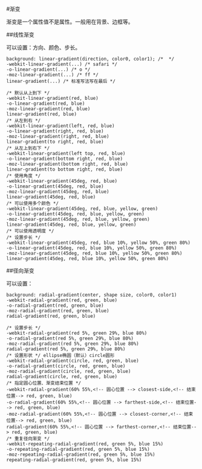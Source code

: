 #渐变

渐变是一个属性值不是属性。一般用在背景、边框等。  

##线性渐变

可以设置：方向、颜色、步长。  

    background: linear-gradient(direction, color0, color1); /*  */
    -webkit-linear-gradient(...) /* safari */
    -o-linear-gradient(...) /* o */
    -moz-linear-gradient(...) /* ff */
    linear-gradient(...) /* 标准写法写在最后 */
    
    /* 默认从上到下 */
    -webkit-linear-gradient(red, blue)
    -o-linear-gradient(red, blue)
    -moz-linear-gradient(red, blue)
    linear-gradient(red, blue)
    /* 从左到右 */
    -webkit-linear-gradient(left, red, blue)
    -o-linear-gradient(right, red, blue)
    -moz-linear-gradient(right, red, blue)
    linear-gradient(to right, red, blue)
    /* 从左上到右下 */
    -webkit-linear-gradient(left top, red, blue)
    -o-linear-gradient(bottom right, red, blue)
    -moz-linear-gradient(bottom right, red, blue)
    linear-gradient(to bottom right, red, blue)
    /* 使用角度 */
    -webkit-linear-gradient(45deg, red, blue)
    -o-linear-gradient(45deg, red, blue)
    -moz-linear-gradient(45deg, red, blue)
    linear-gradient(45deg, red, blue)
    /* 可以使用多个颜色 */
    -webkit-linear-gradient(45deg, red, blue, yellow, green)
    -o-linear-gradient(45deg, red, blue, yellow, green)
    -moz-linear-gradient(45deg, red, blue, yellow, green)
    linear-gradient(45deg, red, blue, yellow, green)
    /* 可以使用透明度 */
    /* 设置步长 */
    -webkit-linear-gradient(45deg, red, blue 10%, yellow 50%, green 80%)
    -o-linear-gradient(45deg, red, blue 10%, yellow 50%, green 80%)
    -moz-linear-gradient(45deg, red, blue 10%, yellow 50%, green 80%)
    linear-gradient(45deg, red, blue 10%, yellow 50%, green 80%)

##径向渐变

可以设置：  

    background: radial-gradient(center, shape size, color0, color1)
    -webkit-radial-gradient(red, green, blue)
    -o-radial-gradient(red, green, blue)
    -moz-radial-gradient(red, green, blue)
    radial-gradient(red, green, blue)

    /* 设置步长 */
    -webkit-radial-gradient(red 5%, green 29%, blue 80%)
    -o-radial-gradient(red 5%, green 29%, blue 80%)
    -moz-radial-gradient(red 5%, green 29%, blue 80%)
    radial-gradient(red 5%, green 29%, blue 80%)
    /* 设置形状 */ ellipse椭圆（默认）circle圆形
    -webkit-radial-gradient(circle, red, green, blue)
    -o-radial-gradient(circle, red, green, blue)
    -moz-radial-gradient(circle, red, green, blue)
    radial-gradient(circle, red, green, blue)
    /* 指定圆心位置、渐变结束位置 */
    -webkit-radial-gradient(60% 55%,<!-- 圆心位置 --> closest-side,<!-- 结束位置--> red, green, blue)
    -o-radial-gradient(60% 55%,<!-- 圆心位置 --> farthest-side,<!-- 结束位置--> red, green, blue)
    -moz-radial-gradient(60% 55%,<!-- 圆心位置 --> closest-corner,<!-- 结束位置--> red, green, blue)
    radial-gradient(60% 55%,<!-- 圆心位置 --> farthest-corner,<!-- 结束位置--> red, green, blue)
    /* 重复径向渐变 */
    -webkit-repeating-radial-gradient(red, green 5%, blue 15%)
    -o-repeating-radial-gradient(red, green 5%, blue 15%)
    -moz-repeating-radial-gradient(red, green 5%, blue 15%)
    repeating-radial-gradient(red, green 5%, blue 15%)
